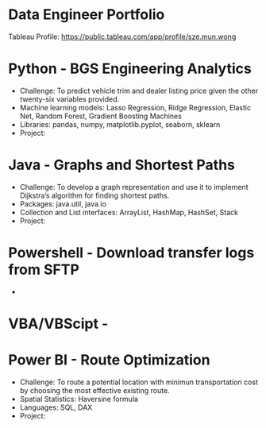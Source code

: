 # Data Engineer Portfolio
Tableau Profile: https://public.tableau.com/app/profile/sze.mun.wong

# Python - BGS Engineering Analytics
* Challenge: To predict vehicle trim and dealer listing price given the other twenty-six variables provided.
* Machine learning models: Lasso Regression, Ridge Regression, Elastic Net, Random Forest, Gradient Boosting Machines
* Libraries: pandas, numpy, matplotlib.pyplot, seaborn, sklearn
* Project:

# Java - Graphs and Shortest Paths
* Challenge: To develop a graph representation and use it to implement Dijkstra’s algorithm for finding shortest paths.
* Packages: java.util, java.io
* Collection and List interfaces: ArrayList, HashMap, HashSet, Stack
* Project: 

# Powershell - Download transfer logs from SFTP
* 

# VBA/VBScipt - 

# Power BI - Route Optimization
* Challenge: To route a potential location with minimun transportation cost by choosing the most effective existing route.
* Spatial Statistics: Haversine formula
* Languages: SQL, DAX
* Project: 
